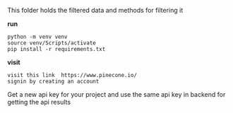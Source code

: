 This folder holds the filtered data and methods for filtering it


**run**
```
python -m venv venv
source venv/Scripts/activate
pip install -r requirements.txt
```

**visit**
```
visit this link  https://www.pinecone.io/
signin by creating an account
```
Get a new api key for your project and use the same api key in backend for getting the api results 
